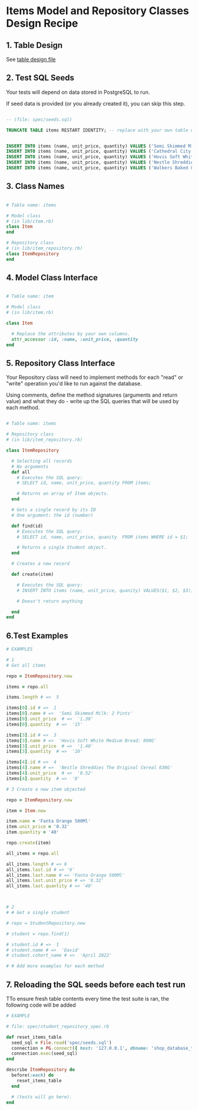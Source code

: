 # Items Model and Repository Classes Design Recipe


## 1. Table Design

See [table design file](designs_notes/shop_database_table_design.md)


## 2. Test SQL Seeds

Your tests will depend on data stored in PostgreSQL to run.

If seed data is provided (or you already created it), you can skip this step.

```sql

-- (file: spec/seeds.sql)

TRUNCATE TABLE items RESTART IDENTITY; -- replace with your own table name.


INSERT INTO items (name, unit_price, quantity) VALUES ('Semi Skimmed Milk: 2 Pints', 1.30, 30);
INSERT INTO items (name, unit_price, quantity) VALUES ('Cathedral City Mature Cheddar: 550G', 5.25, 15);
INSERT INTO items (name, unit_price, quantity) VALUES ('Hovis Soft White Medium Bread: 800G', 1.40, 10);
INSERT INTO items (name, unit_price, quantity) VALUES ('Nestle Shreddies The Original Cereal 630G', 0.52, 8);
INSERT INTO items (name, unit_price, quantity) VALUES ('Walkers Baked Cheese & Onion 37.5G', 2.40, 80);

```

## 3. Class Names

```ruby

# Table name: items

# Model class
# (in lib/item.rb)
class Item
end

# Repository class
# (in lib/item_repository.rb)
class ItemRepository
end
```

## 4. Model Class Interface 



```ruby

# Table name: item

# Model class
# (in lib/item.rb)

class Item

  # Replace the attributes by your own columns.
  attr_accessor :id, :name, :unit_price, :quantity
end

```


## 5. Repository Class Interface

Your Repository class will need to implement methods for each "read" or "write" operation you'd like to run against the database.

Using comments, define the method signatures (arguments and return value) and what they do - write up the SQL queries that will be used by each method.

```ruby

# Table name: items

# Repository class
# (in lib/item_repository.rb)

class ItemRepository

  # Selecting all records
  # No arguments
  def all
    # Executes the SQL query:
    # SELECT id, name, unit_price, quantity FROM items;

    # Returns an array of Item objects.
  end

  # Gets a single record by its ID
  # One argument: the id (number)

  def find(id)
    # Executes the SQL query:
    # SELECT id, name, unit_price, quanity  FROM items WHERE id = $1;

    # Returns a single Student object.
  end

  # Creates a new record

  def create(item)

    # Executes the SQL query:
    # INSERT INTO items (name, unit_price, quanity) VALUES($1, $2, $3);

    # Doesn't return anything

  end 
end
```

## 6.Test Examples


```ruby
# EXAMPLES

# 1
# Get all items

repo = ItemRepository.new

items = repo.all

items.length # =>  5

items[0].id # =>  1
items[0].name # =>  'Semi Skimmed Milk: 2 Pints'
items[0].unit_price  # =>  '1.30'
items[0].quantity  # =>  '15'

items[3].id # =>  3
items[3].name # =>  'Hovis Soft White Medium Bread: 800G'
items[3].unit_price  # =>  '1.40'
items[3].quantity  # =>  '10'

items[4].id # =>  4
items[4].name # =>  'Nestle Shreddies The Original Cereal 630G'
items[4].unit_price  # =>  '0.52'
items[4].quantity  # =>  '8'

# 3 Create a new item objected 

repo = ItemRepository.new 

item = Item.new

item.name = 'Fanta Orange 500Ml'
item.unit_price = '0.32'
item.quantity = '40'

repo.create(item)

all_items = repo.all

all_items.length # => 6
all_items.last.id # => '6'
all_items.last.name # => 'Fanta Orange 500Ml'
all_items.last.unit_price # => '0.32'
all_items.last.quantity # => '40'



# 2
# # Get a single student

# repo = StudentRepository.new

# student = repo.find(1)

# student.id # =>  1
# student.name # =>  'David'
# student.cohort_name # =>  'April 2022'

# # Add more examples for each method
```

## 7. Reloading the SQL seeds before each test run

TTo ensure fresh table contents every time the test suite is ran, the following code will be added 

```ruby
# EXAMPLE

# file: spec/student_repository_spec.rb

def reset_items_table
  seed_sql = File.read('spec/seeds.sql')
  connection = PG.connect({ host: '127.0.0.1', dbname: 'shop_database_test' })
  connection.exec(seed_sql)
end

describe ItemRepository do
  before(:each) do 
    reset_items_table
  end

  # (tests will go here).
end
```